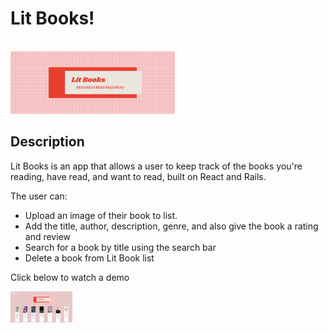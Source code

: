 <h1>Lit Books!</h1><br>
<img src="src/images/litbooks1.png" height="100px">
<h2>Description</h2>
<p>Lit Books is an app that allows a user to keep track of the books you're reading, have read, and want to read, built on React and Rails.</p>
<p>The user can: </p>
<ul>
  <li>Upload an image of their book to list.</li>
  <li>Add the title, author, description, genre, and also give the book a rating and review</li>
  <li>Search for a book by title using the search bar</li>
  <li>Delete a book from Lit Book list</li>
  </ul>
  <p>Click below to watch a demo</p>
<div>
  <a href="https://youtu.be/Vl2AZpU1j3g">
    <img src="src/images/demo_video.png" alt="lit books logo" height="50px"</a>
    </div>
